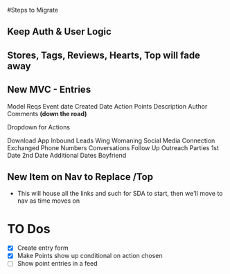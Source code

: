 #Steps to Migrate

## Keep Auth & User Logic

## Stores, Tags, Reviews, Hearts, Top will fade away

## New MVC - Entries
Model Reqs
	Event date
	Created Date
	Action
	Points
	Description
	Author
	Comments **(down the road)**

Dropdown for Actions

Download App
Inbound Leads
Wing Womaning
Social Media Connection
Exchanged Phone Numbers
Conversations
Follow Up Outreach
Parties
1st Date
2nd Date
Additional Dates
Boyfriend

## New Item on Nav to Replace /Top
- This will house all the links and such for SDA to start, then we'll move to nav as time moves on

# TO Dos
- [X] Create entry form 
- [X] Make Points show up conditional on action chosen
- [ ] Show point entries in a feed